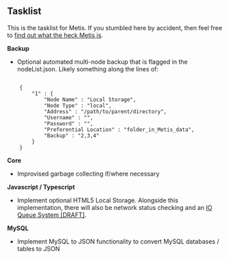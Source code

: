 ## Tasklist

This is the tasklist for Metis. If you stumbled here by accident, then feel free to [find out what the heck Metis is](https://github.com/StroblIndustries/Metis/blob/master/Readme.md).

**Backup**

- Optional automated multi-node backup that is flagged in the nodeList.json. Likely something along the lines of:

```

    {
        "1" : {
            "Node Name" : "Local Storage",
            "Node Type" : "local",
            "Address" : "/path/to/parent/directory",
            "Username" : "",
            "Password" : "",
            "Preferential Location" : "folder_in_Metis_data",
            "Backup" : "2,3,4"
        }
    }

```

**Core**

- Improvised garbage collecting if/where necessary

**Javascript / Typescript**

- Implement optional HTML5 Local Storage. Alongside this implementation, there will also be network status checking and an [IO Queue System [DRAFT]](https://github.com/StroblIndustries/Metis/wiki/IO-Queue-System).

**MySQL**

- Implement MySQL to JSON functionality to convert MySQL databases / tables to JSON